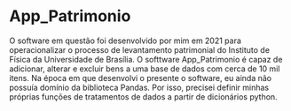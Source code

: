# App_Patrimonio

O software em questão foi desenvolvido por mim em 2021 para operacionalizar o processo de levantamento patrimonial do Instituto de Física da Universidade de Brasília.
O softtware App_Patrimonio é capaz de adicionar, alterar e excluir bens a uma base de dados com cerca de 10 mil itens.
Na época em que desenvolvi o presente o software, eu ainda não possuía domínio da biblioteca Pandas. Por isso, precisei definir minhas próprias funções de tratamentos de dados a partir de dicionários python.
